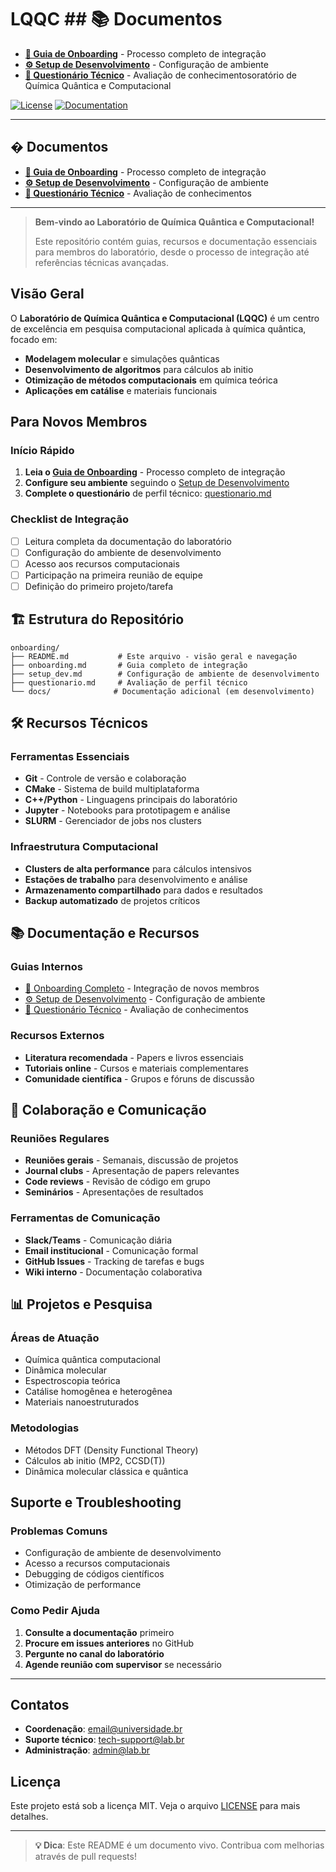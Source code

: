 # LQQC ## 📚 Documentos

- **[🚀 Guia de Onboarding](onboarding.md)** - Processo completo de integração
- **[⚙️ Setup de Desenvolvimento](setup_dev.md)** - Configuração de ambiente
- **[📝 Questionário Técnico](questionario.md)** - Avaliação de conhecimentosoratório de Química Quântica e Computacional

[![License](https://img.shields.io/badge/License-MIT-blue.svg)](LICENSE)
[![Documentation](https://img.shields.io/badge/docs-latest-brightgreen.svg)](docs/)

---

## � Documentos

- **[🚀 Guia de Onboarding](onboarding.md)** - Processo completo de integração
- **[⚙️ Setup de Desenvolvimento](setup_dev.md)** - Configuração de ambiente
- **[📝 Questionário Técnico](questionario.md)** - Avaliação de conhecimentos

---

> **Bem-vindo ao Laboratório de Química Quântica e Computacional!**
>
> Este repositório contém guias, recursos e documentação essenciais para membros do laboratório, desde o processo de integração até referências técnicas avançadas.

## Visão Geral

O **Laboratório de Química Quântica e Computacional (LQQC)** é um centro de excelência em pesquisa computacional aplicada à química quântica, focado em:

- **Modelagem molecular** e simulações quânticas
- **Desenvolvimento de algoritmos** para cálculos ab initio
- **Otimização de métodos computacionais** em química teórica
- **Aplicações em catálise** e materiais funcionais

## Para Novos Membros

### Início Rápido

1. **Leia o [Guia de Onboarding](onboarding.md)** - Processo completo de integração
2. **Configure seu ambiente** seguindo o [Setup de Desenvolvimento](setup_dev.md)
3. **Complete o questionário** de perfil técnico: [questionario.md](questionario.md)

### Checklist de Integração

- [ ] Leitura completa da documentação do laboratório
- [ ] Configuração do ambiente de desenvolvimento
- [ ] Acesso aos recursos computacionais
- [ ] Participação na primeira reunião de equipe
- [ ] Definição do primeiro projeto/tarefa

## 🏗️ Estrutura do Repositório

```text
onboarding/
├── README.md           # Este arquivo - visão geral e navegação
├── onboarding.md       # Guia completo de integração
├── setup_dev.md        # Configuração de ambiente de desenvolvimento
├── questionario.md     # Avaliação de perfil técnico
└── docs/              # Documentação adicional (em desenvolvimento)
```

## 🛠️ Recursos Técnicos

### Ferramentas Essenciais

- **Git** - Controle de versão e colaboração
- **CMake** - Sistema de build multiplataforma
- **C++/Python** - Linguagens principais do laboratório
- **Jupyter** - Notebooks para prototipagem e análise
- **SLURM** - Gerenciador de jobs nos clusters

### Infraestrutura Computacional

- **Clusters de alta performance** para cálculos intensivos
- **Estações de trabalho** para desenvolvimento e análise
- **Armazenamento compartilhado** para dados e resultados
- **Backup automatizado** de projetos críticos

## 📚 Documentação e Recursos

### Guias Internos

- [📖 Onboarding Completo](onboarding.md) - Integração de novos membros
- [⚙️ Setup de Desenvolvimento](setup_dev.md) - Configuração de ambiente
- [📝 Questionário Técnico](questionario.md) - Avaliação de conhecimentos

### Recursos Externos

- **Literatura recomendada** - Papers e livros essenciais
- **Tutoriais online** - Cursos e materiais complementares
- **Comunidade científica** - Grupos e fóruns de discussão

## 🤝 Colaboração e Comunicação

### Reuniões Regulares

- **Reuniões gerais** - Semanais, discussão de projetos
- **Journal clubs** - Apresentação de papers relevantes
- **Code reviews** - Revisão de código em grupo
- **Seminários** - Apresentações de resultados

### Ferramentas de Comunicação

- **Slack/Teams** - Comunicação diária
- **Email institucional** - Comunicação formal
- **GitHub Issues** - Tracking de tarefas e bugs
- **Wiki interno** - Documentação colaborativa

## 📊 Projetos e Pesquisa

### Áreas de Atuação

- Química quântica computacional
- Dinâmica molecular
- Espectroscopia teórica
- Catálise homogênea e heterogênea
- Materiais nanoestruturados

### Metodologias

- Métodos DFT (Density Functional Theory)
- Cálculos ab initio (MP2, CCSD(T))
- Dinâmica molecular clássica e quântica

## Suporte e Troubleshooting

### Problemas Comuns

- Configuração de ambiente de desenvolvimento
- Acesso a recursos computacionais
- Debugging de códigos científicos
- Otimização de performance

### Como Pedir Ajuda

1. **Consulte a documentação** primeiro
2. **Procure em issues anteriores** no GitHub
3. **Pergunte no canal do laboratório**
4. **Agende reunião com supervisor** se necessário

---

## Contatos

- **Coordenação**: [email@universidade.br](mailto:email@universidade.br)
- **Suporte técnico**: [tech-support@lab.br](mailto:tech-support@lab.br)
- **Administração**: [admin@lab.br](mailto:admin@lab.br)

## Licença

Este projeto está sob a licença MIT. Veja o arquivo [LICENSE](LICENSE) para mais detalhes.

---

> **💡 Dica**: Este README é um documento vivo. Contribua com melhorias através de pull requests!
